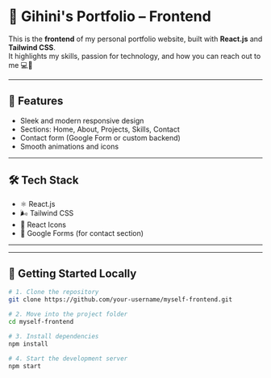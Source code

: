 # 💫 Gihini's Portfolio – Frontend

This is the **frontend** of my personal portfolio website, built with **React.js** and **Tailwind CSS**.  
It highlights my skills, passion for technology, and how you can reach out to me 💻🌈

---

## 🌟 Features

- Sleek and modern responsive design
- Sections: Home, About, Projects, Skills, Contact
- Contact form (Google Form or custom backend)
- Smooth animations and icons

---

## 🛠️ Tech Stack

- ⚛️ React.js
- 🌬️ Tailwind CSS
- 🎨 React Icons
- 🔗 Google Forms (for contact section)

---


---

## 🚀 Getting Started Locally

```bash
# 1. Clone the repository
git clone https://github.com/your-username/myself-frontend.git

# 2. Move into the project folder
cd myself-frontend

# 3. Install dependencies
npm install

# 4. Start the development server
npm start


